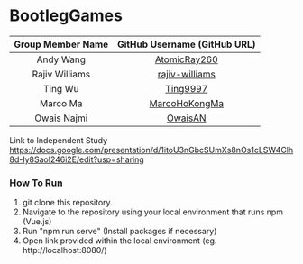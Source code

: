 # BootlegGames

| Group Member Name | GitHub Username (GitHub URL)|
| :------------------------:|:--------------------------------------:|
| Andy Wang | [AtomicRay260](https://github.com/AtomicRay260) |
| Rajiv Williams | [rajiv-williams](https://github.com/rajiv-williams) |
| Ting Wu | [Ting9997](https://github.com/Ting9997) |
| Marco Ma | [MarcoHoKongMa](https://github.com/MarcoHoKongMa) |
| Owais Najmi | [OwaisAN](https://github.com/OwaisAN) |

Link to Independent Study https://docs.google.com/presentation/d/1itoU3nGbcSUmXs8nOs1cLSW4Clh8d-Iy8Saol246i2E/edit?usp=sharing

### How To Run 

1. git clone this repository.
2. Navigate to the repository using your local environment that runs npm (Vue.js)
3. Run "npm run serve" (Install packages if necessary)
4. Open link provided within the local environment (eg. http://localhost:8080/)
